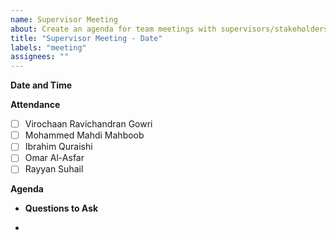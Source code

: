 ```yaml
---
name: Supervisor Meeting
about: Create an agenda for team meetings with supervisors/stakeholders.
title: "Supervisor Meeting - Date"
labels: "meeting"
assignees: ""
---
```


**Date and Time**

**Attendance**

- [ ] Virochaan Ravichandran Gowri
- [ ] Mohammed Mahdi Mahboob
- [ ] Ibrahim Quraishi
- [ ] Omar Al-Asfar
- [ ] Rayyan Suhail

**Agenda**

- **Questions to Ask**

-
